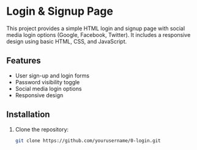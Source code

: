 # Login & Signup Page

This project provides a simple HTML login and signup page with social media login options (Google, Facebook, Twitter). It includes a responsive design using basic HTML, CSS, and JavaScript.

## Features
- User sign-up and login forms
- Password visibility toggle
- Social media login options
- Responsive design

## Installation
1. Clone the repository:
   ```bash
   git clone https://github.com/yourusername/0-login.git
